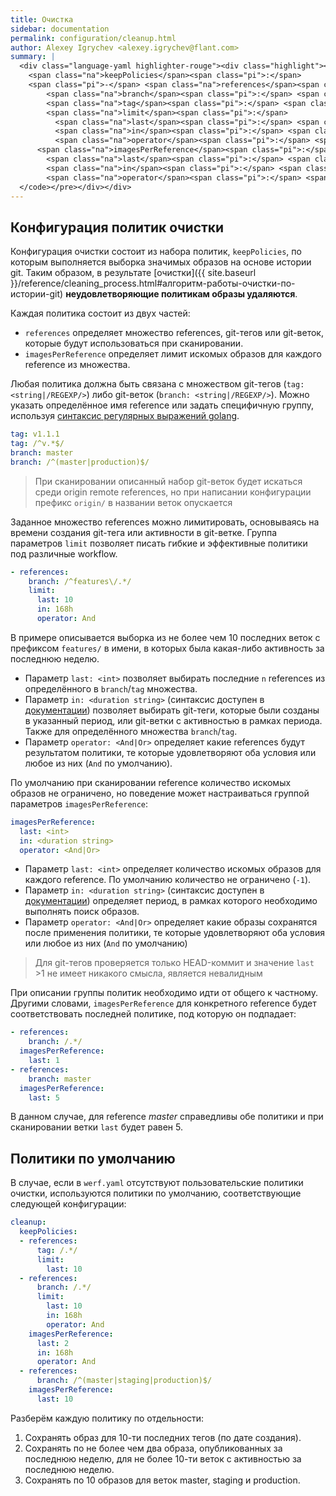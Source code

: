 ```yaml
---
title: Очистка
sidebar: documentation
permalink: configuration/cleanup.html
author: Alexey Igrychev <alexey.igrychev@flant.com>
summary: |
  <div class="language-yaml highlighter-rouge"><div class="highlight"><pre class="highlight"><code><span class="na">cleanup</span><span class="pi">:</span>
    <span class="na">keepPolicies</span><span class="pi">:</span>
    <span class="pi">-</span> <span class="na">references</span><span class="pi">:</span>
        <span class="na">branch</span><span class="pi">:</span> <span class="s">&lt;string|/REGEXP/&gt;</span>
        <span class="na">tag</span><span class="pi">:</span> <span class="s">&lt;string|/REGEXP/&gt;</span>
        <span class="na">limit</span><span class="pi">:</span>
          <span class="na">last</span><span class="pi">:</span> <span class="s">&lt;int&gt;</span>
          <span class="na">in</span><span class="pi">:</span> <span class="s">&lt;duration string&gt;</span>
          <span class="na">operator</span><span class="pi">:</span> <span class="s">&lt;And|Or&gt;</span>
      <span class="na">imagesPerReference</span><span class="pi">:</span>
        <span class="na">last</span><span class="pi">:</span> <span class="s">&lt;int&gt;</span>
        <span class="na">in</span><span class="pi">:</span> <span class="s">&lt;duration string&gt;</span>
        <span class="na">operator</span><span class="pi">:</span> <span class="s">&lt;And|Or&gt;</span>
  </code></pre></div></div>  
---
```


## Конфигурация политик очистки

Конфигурация очистки состоит из набора политик, `keepPolicies`, по которым выполняется выборка значимых образов на основе истории git. Таким образом, в результате [очистки]({{ site.baseurl }}/reference/cleaning_process.html#алгоритм-работы-очистки-по-истории-git) __неудовлетворяющие политикам образы удаляются__.

Каждая политика состоит из двух частей: 
- `references` определяет множество references, git-тегов или git-веток, которые будут использоваться при сканировании.
- `imagesPerReference` определяет лимит искомых образов для каждого reference из множества.

Любая политика должна быть связана с множеством git-тегов (`tag: <string|/REGEXP/>`) либо git-веток (`branch: <string|/REGEXP/>`). Можно указать определённое имя reference или задать специфичную группу, используя [синтаксис регулярных выражений golang](https://golang.org/pkg/regexp/syntax/#hdr-Syntax).

```yaml
tag: v1.1.1
tag: /^v.*$/
branch: master
branch: /^(master|production)$/
```

> При сканировании описанный набор git-веток будет искаться среди origin remote references, но при написании конфигурации префикс `origin/` в названии веток опускается  

Заданное множество references можно лимитировать, основываясь на времени создания git-тега или активности в git-ветке. Группа параметров `limit` позволяет писать гибкие и эффективные политики под различные workflow.

```yaml
- references:
    branch: /^features\/.*/
    limit:
      last: 10
      in: 168h
      operator: And
``` 

В примере описывается выборка из не более чем 10 последних веток с префиксом `features/` в имени, в которых была какая-либо активность за последнюю неделю.

- Параметр `last: <int>` позволяет выбирать последние `n` references из определённого в `branch`/`tag` множества.
- Параметр `in: <duration string>` (синтаксис доступен в [документации](https://golang.org/pkg/time/#ParseDuration)) позволяет выбирать git-теги, которые были созданы в указанный период, или git-ветки с активностью в рамках периода. Также для определённого множества `branch`/`tag`.
- Параметр `operator: <And|Or>` определяет какие references будут результатом политики, те которые удовлетворяют оба условия или любое из них (`And` по умолчанию).

По умолчанию при сканировании reference количество искомых образов не ограничено, но поведение может настраиваться группой параметров `imagesPerReference`:

```yaml
imagesPerReference:
  last: <int>
  in: <duration string>
  operator: <And|Or>
```

- Параметр `last: <int>` определяет количество искомых образов для каждого reference. По умолчанию количество не ограничено (`-1`).
- Параметр `in: <duration string>` (синтаксис доступен в [документации](https://golang.org/pkg/time/#ParseDuration)) определяет период, в рамках которого необходимо выполнять поиск образов.
- Параметр `operator: <And|Or>` определяет какие образы сохранятся после применения политики, те которые удовлетворяют оба условия или любое из них (`And` по умолчанию)

> Для git-тегов проверяется только HEAD-коммит и значение `last` >1 не имеет никакого смысла, является невалидным

При описании группы политик необходимо идти от общего к частному. Другими словами, `imagesPerReference` для конкретного reference будет соответствовать последней политике, под которую он подпадает:

```yaml
- references:
    branch: /.*/
  imagesPerReference:
    last: 1
- references:
    branch: master
  imagesPerReference:
    last: 5
```

В данном случае, для reference _master_ справедливы обе политики и при сканировании ветки `last` будет равен 5.

## Политики по умолчанию

В случае, если в `werf.yaml` отсутствуют пользовательские политики очистки, используются политики по умолчанию, соответствующие следующей конфигурации:

```yaml
cleanup:
  keepPolicies:
  - references:
      tag: /.*/
      limit:
        last: 10
  - references:
      branch: /.*/
      limit:
        last: 10
        in: 168h
        operator: And
    imagesPerReference:
      last: 2
      in: 168h
      operator: And
  - references:  
      branch: /^(master|staging|production)$/
    imagesPerReference:
      last: 10
``` 

Разберём каждую политику по отдельности:

1. Сохранять образ для 10-ти последних тегов (по дате создания).
2. Сохранять по не более чем два образа, опубликованных за последнюю неделю, для не более 10-ти веток с активностью за последнюю неделю. 
3. Сохранять по 10 образов для веток master, staging и production. 
